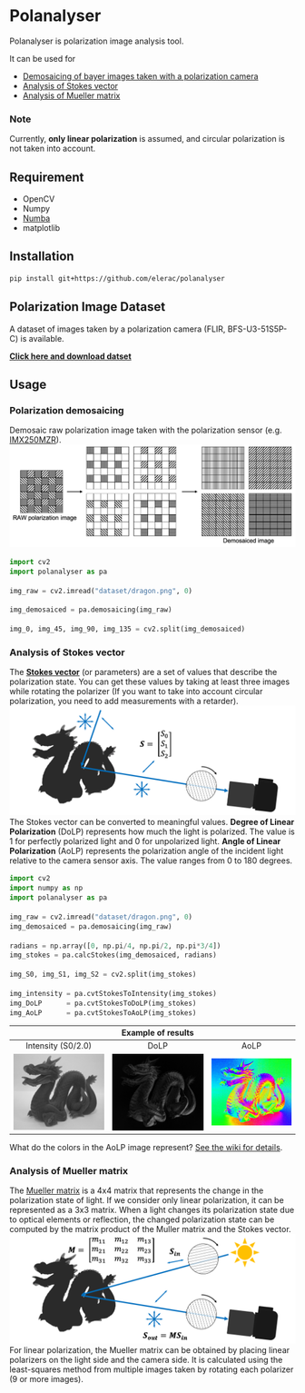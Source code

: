 # Polanalyser
Polanalyser is polarization image analysis tool.

It can be used for 
* [Demosaicing of bayer images taken with a polarization camera](#polarization-demosaicing)
* [Analysis of Stokes vector](#analysis-of-stokes-vector)
* [Analysis of Mueller matrix](#analysis-of-mueller-matrix)

### Note
Currently, **only linear polarization** is assumed, and circular polarization is not taken into account.

## Requirement
* OpenCV
* Numpy
* [Numba](https://github.com/numba/numba)
* matplotlib

## Installation
```sh
pip install git+https://github.com/elerac/polanalyser
```

## Polarization Image Dataset
A dataset of images taken by a polarization camera (FLIR, BFS-U3-51S5P-C) is available.

[**Click here and download datset**](https://drive.google.com/drive/folders/1vCe9N05to5_McvwyDqxTmLIKz7vRzmbX?usp=sharing)


## Usage
### Polarization demosaicing
Demosaic raw polarization image taken with the polarization sensor (e.g. [IMX250MZR](https://www.sony-semicon.co.jp/e/products/IS/polarization/product.html)).
![](documents/demosaicing.png)
```python
import cv2
import polanalyser as pa

img_raw = cv2.imread("dataset/dragon.png", 0)

img_demosaiced = pa.demosaicing(img_raw)

img_0, img_45, img_90, img_135 = cv2.split(img_demosaiced)
```

### Analysis of Stokes vector
The [**Stokes vector**](https://en.wikipedia.org/wiki/Stokes_parameters) (or parameters) are a set of values that describe the polarization state. You can get these values by taking at least three images while rotating the polarizer (If you want to take into account circular polarization, you need to add measurements with a retarder).
![](documents/stokes_setup.png)
The Stokes vector can be converted to meaningful values. **Degree of Linear Polarization** (DoLP) represents how much the light is polarized. The value is 1 for perfectly polarized light and 0 for unpolarized light. **Angle of Linear Polarization** (AoLP) represents the polarization angle of the incident light relative to the camera sensor axis. The value ranges from 0 to 180 degrees.
```python
import cv2
import numpy as np
import polanalyser as pa

img_raw = cv2.imread("dataset/dragon.png", 0)
img_demosaiced = pa.demosaicing(img_raw)

radians = np.array([0, np.pi/4, np.pi/2, np.pi*3/4])
img_stokes = pa.calcStokes(img_demosaiced, radians)

img_S0, img_S1, img_S2 = cv2.split(img_stokes)

img_intensity = pa.cvtStokesToIntensity(img_stokes)
img_DoLP      = pa.cvtStokesToDoLP(img_stokes)
img_AoLP      = pa.cvtStokesToAoLP(img_stokes)
```

||Example of results | |
|:-:|:-:|:-:|
|Intensity (S0/2.0)|DoLP|AoLP|
|![](documents/dragon_IMX250MZR_intensity.jpg)|![](documents/dragon_IMX250MZR_DoLP.jpg)|![](documents/dragon_IMX250MZR_AoLP.jpg)|
What do the colors in the AoLP image represent? [See the wiki for details](https://github.com/elerac/polanalyser/wiki/How-to-Visualizing-the-AoLP-Image).

### Analysis of Mueller matrix
The [Mueller matrix](https://en.wikipedia.org/wiki/Mueller_calculus) is a 4x4 matrix that represents the change in the polarization state of light. If we consider only linear polarization, it can be represented as a 3x3 matrix.
When a light changes its polarization state due to optical elements or reflection, the changed polarization state can be computed by the matrix product of the Muller matrix and the Stokes vector.
![](documents/mueller_setup.png)
For linear polarization, the Mueller matrix can be obtained by placing linear polarizers on the light side and the camera side. It is calculated using the least-squares method from multiple images taken by rotating each polarizer (9 or more images).
